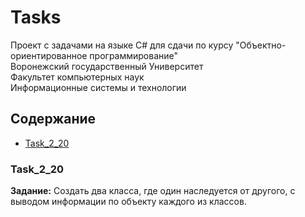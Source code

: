 # Tasks
Проект с задачами на языке C# для сдачи по курсу "Объектно-ориентированное программирование" \
Воронежский государственный Университет \
Факультет компьютерных наук \
Информационные системы и технологии

## Содержание
- [Task_2_20](#Task_2_20)

### Task_2_20
**Задание:** Создать два класса, где один наследуется от другого, с выводом информации по объекту каждого из классов.
